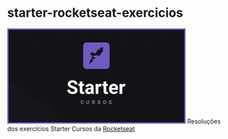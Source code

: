 # starter-rocketseat-exercicios
<img src="/docs/screenshot_starter.jpg" />
Resoluções dos exercícios Starter Cursos da <a href="https://rocketseat.com.br">Rocketseat</a>
